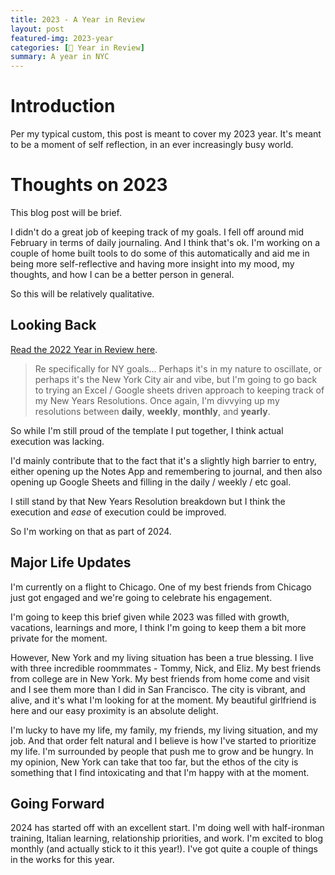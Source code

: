 ```yaml
---
title: 2023 - A Year in Review
layout: post
featured-img: 2023-year
categories: [🎉 Year in Review]
summary: A year in NYC
---
```


# Introduction

Per my typical custom, this post is meant to cover my 2023 year. It's meant to be a moment of self reflection, in an ever increasingly busy world.

# Thoughts on 2023

This blog post will be brief.

I didn't do a great job of keeping track of my goals. I fell off around mid February in terms of daily journaling. And I think that's ok. I'm working on a couple of home built tools to do some of this automatically and aid me in being more self-reflective and having more insight into my mood, my thoughts, and how I can be a better person in general.

So this will be relatively qualitative.

## Looking Back

[Read the 2022 Year in Review here][2022-year-in-review].

> Re specifically for NY goals... Perhaps it's in my nature to oscillate, or perhaps it's the New York City air and vibe, but I'm going to go back to trying an Excel / Google sheets driven approach to keeping track of my New Years Resolutions. Once again, I'm divvying up my resolutions between **daily**, **weekly**, **monthly**, and **yearly**.

So while I'm still proud of the template I put together, I think actual execution was lacking.

I'd mainly contribute that to the fact that it's a slightly high barrier to entry, either opening up the Notes App and remembering to journal, and then also opening up Google Sheets and filling in the daily / weekly / etc goal.

I still stand by that New Years Resolution breakdown but I think the execution and _ease_ of execution could be improved.

So I'm working on that as part of 2024.

## Major Life Updates

I'm currently on a flight to Chicago. One of my best friends from Chicago just got engaged and we're going to celebrate his engagement.

I'm going to keep this brief given while 2023 was filled with growth, vacations, learnings and more, I think I'm going to keep them a bit more private for the moment.

However, New York and my living situation has been a true blessing. I live with three incredible roommmates - Tommy, Nick, and Eliz. My best friends from college are in New York. My best friends from home come and visit and I see them more than I did in San Francisco. The city is vibrant, and alive, and it's what I'm looking for at the moment. My beautiful girlfriend is here and our easy proximity is an absolute delight.

I'm lucky to have my life, my family, my friends, my living situation, and my job. And that order felt natural and I believe is how I've started to prioritize my life. I'm surrounded by people that push me to grow and be hungry. In my opinion, New York can take that too far, but the ethos of the city is something that I find intoxicating and that I'm happy with at the moment.

## Going Forward

2024 has started off with an excellent start. I'm doing well with half-ironman training, Italian learning, relationship priorities, and work. I'm excited to blog monthly (and actually stick to it this year!). I've got quite a couple of things in the works for this year.

[comment]: <> (Bibliography)
[2022-year-in-review]: https://johnlarkin1.github.io/2023/year-in-review/
